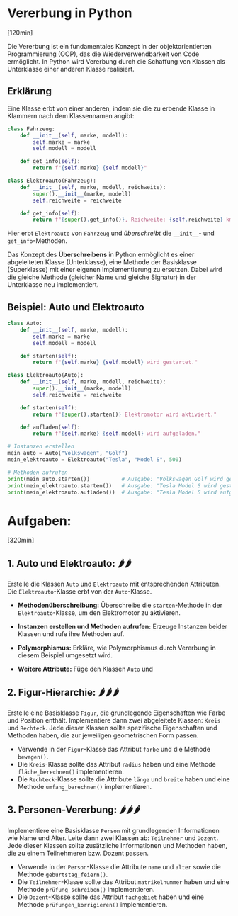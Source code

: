 # Vererbung in Python
[120min]

Die Vererbung ist ein fundamentales Konzept in der objektorientierten Programmierung (OOP), das die Wiederverwendbarkeit von Code ermöglicht. In Python wird Vererbung durch die Schaffung von Klassen als Unterklasse einer anderen Klasse realisiert.

## Erklärung

Eine Klasse erbt von einer anderen, indem sie die zu erbende Klasse in Klammern nach dem Klassennamen angibt:

```python
class Fahrzeug:
    def __init__(self, marke, modell):
        self.marke = marke
        self.modell = modell

    def get_info(self):
        return f"{self.marke} {self.modell}"

class Elektroauto(Fahrzeug):
    def __init__(self, marke, modell, reichweite):
        super().__init__(marke, modell)
        self.reichweite = reichweite

    def get_info(self):
        return f"{super().get_info()}, Reichweite: {self.reichweite} km"
```

Hier erbt `Elektroauto` von `Fahrzeug` und _überschreibt_ die `__init__`- und `get_info`-Methoden.

Das Konzept des **Überschreibens** in Python ermöglicht es einer abgeleiteten Klasse (Unterklasse), eine Methode der Basisklasse (Superklasse) mit einer eigenen Implementierung zu ersetzen. Dabei wird die gleiche Methode (gleicher Name und gleiche Signatur) in der Unterklasse neu implementiert.

## Beispiel: Auto und Elektroauto

```python
class Auto:
    def __init__(self, marke, modell):
        self.marke = marke
        self.modell = modell

    def starten(self):
        return f"{self.marke} {self.modell} wird gestartet."

class Elektroauto(Auto):
    def __init__(self, marke, modell, reichweite):
        super().__init__(marke, modell)
        self.reichweite = reichweite

    def starten(self):
        return f"{super().starten()} Elektromotor wird aktiviert."

    def aufladen(self):
        return f"{self.marke} {self.modell} wird aufgeladen."

# Instanzen erstellen
mein_auto = Auto("Volkswagen", "Golf")
mein_elektroauto = Elektroauto("Tesla", "Model S", 500)

# Methoden aufrufen
print(mein_auto.starten())          # Ausgabe: "Volkswagen Golf wird gestartet."
print(mein_elektroauto.starten())   # Ausgabe: "Tesla Model S wird gestartet. Elektromotor wird aktiviert."
print(mein_elektroauto.aufladen())  # Ausgabe: "Tesla Model S wird aufgeladen."
```

# Aufgaben:
[320min]

## 1. **Auto und Elektroauto:** 🌶️🌶️

Erstelle die Klassen `Auto` und `Elektroauto` mit entsprechenden Attributen. Die `Elektroauto`-Klasse erbt von der `Auto`-Klasse.

- **Methodenüberschreibung:** Überschreibe die `starten`-Methode in der `Elektroauto`-Klasse, um den Elektromotor zu aktivieren.

-  **Instanzen erstellen und Methoden aufrufen:** Erzeuge Instanzen beider Klassen und rufe ihre Methoden auf.

- **Polymorphismus:** Erkläre, wie Polymorphismus durch Vererbung in diesem Beispiel umgesetzt wird.

- **Weitere Attribute:** Füge den Klassen `Auto` und 

## 2. **Figur-Hierarchie:** 🌶️🌶️🌶️

Erstelle eine Basisklasse `Figur`, die grundlegende Eigenschaften wie Farbe und Position enthält. Implementiere dann zwei abgeleitete Klassen: `Kreis` und `Rechteck`. Jede dieser Klassen sollte spezifische Eigenschaften und Methoden haben, die zur jeweiligen geometrischen Form passen.

   - Verwende in der `Figur`-Klasse das Attribut `farbe` und die Methode `bewegen()`.
   - Die `Kreis`-Klasse sollte das Attribut `radius` haben und eine Methode `fläche_berechnen()` implementieren.
   - Die `Rechteck`-Klasse sollte die Attribute `länge` und `breite` haben und eine Methode `umfang_berechnen()` implementieren.

## 3. **Personen-Vererbung:** 🌶️🌶️🌶️

Implementiere eine Basisklasse `Person` mit grundlegenden Informationen wie Name und Alter. Leite dann zwei Klassen ab: `Teilnehmer` und `Dozent`. Jede dieser Klassen sollte zusätzliche Informationen und Methoden haben, die zu einem Teilnehmeren bzw. Dozent passen.

   - Verwende in der `Person`-Klasse die Attribute `name` und `alter` sowie die Methode `geburtstag_feiern()`.
   - Die `Teilnehmer`-Klasse sollte das Attribut `matrikelnummer` haben und eine Methode `prüfung_schreiben()` implementieren.
   - Die `Dozent`-Klasse sollte das Attribut `fachgebiet` haben und eine Methode `prüfungen_korrigieren()` implementieren.
